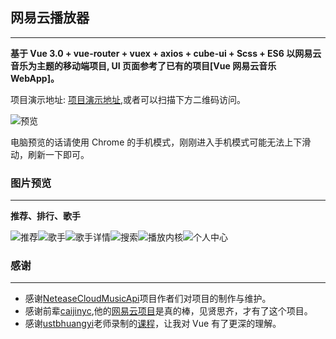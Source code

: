 ## 网易云播放器
***

**基于 Vue 3.0 + vue-router + vuex + axios + cube-ui + Scss + ES6 以网易云音乐为主题的移动端项目, UI 页面参考了已有的项目[Vue 网易云音乐 WebApp]。**

项目演示地址: [项目演示地址](http://tea.hhp.im/),或者可以扫描下方二维码访问。

![预览](./doc/img/pre.jpg)

电脑预览的话请使用 Chrome 的手机模式，刚刚进入手机模式可能无法上下滑动，刷新一下即可。

### 图片预览
***

**推荐、排行、歌手**

![推荐](./doc/img/推荐.png)![歌手](./doc/img/歌手.png)![歌手详情](./doc/img/歌手详情.png)![搜索](./doc/img/搜索.png)![播放内核](./doc/img/播放内核.png)![个人中心](./doc/img/个人中心.png)

### 感谢
***

- 感谢[NeteaseCloudMusicApi](https://binaryify.github.io/NeteaseCloudMusicApi/#/?id=neteasecloudmusicapi)项目作者们对项目的制作与维护。
- 感谢前辈[caijinyc](https://github.com/caijinyc),他的[网易云项目](https://github.com/caijinyc/vue-music-webapp)是真的棒，见贤思齐，才有了这个项目。
- 感谢[ustbhuangyi](https://github.com/ustbhuangyi)老师录制的[课程](http://coding.imooc.com/class/107.html)，让我对 Vue 有了更深的理解。